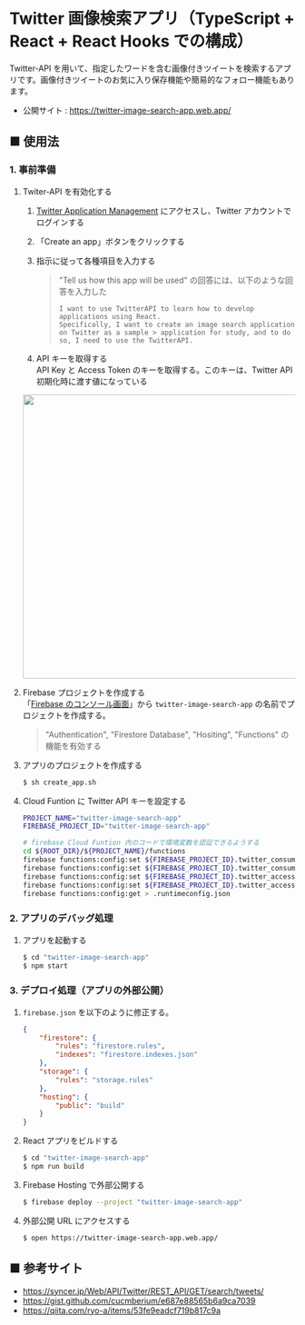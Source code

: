 # Twitter 画像検索アプリ（TypeScript + React + React Hooks での構成）

Twitter-API を用いて、指定したワードを含む画像付きツイートを検索するアプリです。画像付きツイートのお気に入り保存機能や簡易的なフォロー機能もあります。

- 公開サイト : https://twitter-image-search-app.web.app/

## ■ 使用法

### 1. 事前準備

1. Twiter-API を有効化する<br>
    1. [Twitter Application Management](https://developer.twitter.com/en/apps) にアクセスし、Twitter アカウントでログインする<br>
    1. 「Create an app」ボタンをクリックする<br>
    1. 指示に従って各種項目を入力する<br>
        > "Tell us how this app will be used" の回答には、以下のような回答を入力した
        > ```
        > I want to use TwitterAPI to learn how to develop applications using React.
        > Specifically, I want to create an image search application on Twitter as a sample > application for study, and to do so, I need to use the TwitterAPI.
        > ```

    1. API キーを取得する<br>
      API Key と Access Token のキーを取得する。このキーは、Twitter API 初期化時に渡す値になっている
      <img src="https://user-images.githubusercontent.com/25688193/141665748-3ca3a280-eb78-49e8-b33f-28a1ff28f0c3.png" width=500 />

1. Firebase プロジェクトを作成する<br>
    「[Firebase のコンソール画面](https://console.firebase.google.com/?hl=ja)」から `twitter-image-search-app` の名前でプロジェクトを作成する。<br>

    > "Authentication", "Firestore Database", "Hositing", "Functions" の機能を有効する

1. アプリのプロジェクトを作成する<br>
    ```sh
    $ sh create_app.sh
    ```
  
1. Cloud Funtion に Twitter API キーを設定する<br>
    ```sh
    PROJECT_NAME="twitter-image-search-app"
    FIREBASE_PROJECT_ID="twitter-image-search-app"

    # firebase Cloud Funtion 内のコードで環境変数を認証できるようする
    cd ${ROOT_DIR}/${PROJECT_NAME}/functions
    firebase functions:config:set ${FIREBASE_PROJECT_ID}.twitter_consumer_key=${twitter_consumer_key}
    firebase functions:config:set ${FIREBASE_PROJECT_ID}.twitter_consumer_secret=${twitter_consumer_secret}
    firebase functions:config:set ${FIREBASE_PROJECT_ID}.twitter_access_token_key=${twitter_access_token_key}
    firebase functions:config:set ${FIREBASE_PROJECT_ID}.twitter_access_secret=${twitter_access_secret}
    firebase functions:config:get > .runtimeconfig.json
    ```

### 2. アプリのデバッグ処理

1. アプリを起動する<br>
    ```sh
    $ cd "twitter-image-search-app"
    $ npm start
    ```

### 3. デプロイ処理（アプリの外部公開）

1. `firebase.json` を以下のように修正する。
    ```json
    {
        "firestore": {
            "rules": "firestore.rules",
            "indexes": "firestore.indexes.json"
        },
        "storage": {
            "rules": "storage.rules"
        },
        "hosting": {
            "public": "build"
        }
    }
    ```

1. React アプリをビルドする<br>
    ```sh
    $ cd "twitter-image-search-app"
    $ npm run build
    ```

1. Firebase Hosting で外部公開する<br>
    ```sh
    $ firebase deploy --project "twitter-image-search-app"
    ```

1. 外部公開 URL にアクセスする
    ```sh
    $ open https://twitter-image-search-app.web.app/
    ```

## ■ 参考サイト

- https://syncer.jp/Web/API/Twitter/REST_API/GET/search/tweets/
- https://gist.github.com/cucmberium/e687e88565b6a9ca7039
- https://qiita.com/ryo-a/items/53fe9eadcf719b817c9a
